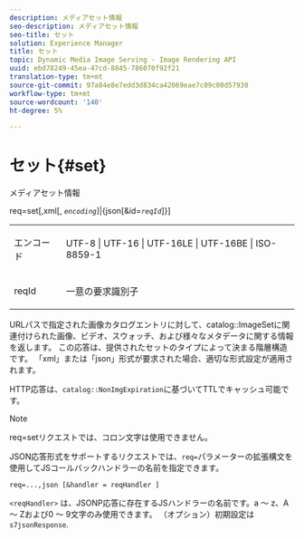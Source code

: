 ```yaml
---
description: メディアセット情報
seo-description: メディアセット情報
seo-title: セット
solution: Experience Manager
title: セット
topic: Dynamic Media Image Serving - Image Rendering API
uuid: ebd78249-45ea-47cd-8845-786070f92f21
translation-type: tm+mt
source-git-commit: 97a84e8e7edd3d834ca42069eae7c09c00d57938
workflow-type: tm+mt
source-wordcount: '140'
ht-degree: 5%

---
```



# セット{#set}

メディアセット情報

req=set[,xml[, *`encoding`*]|{json[&amp;id=*`reqId`*]}]

<table id="simpletable_02C955F4EBAD4251A728F0FC68F432B5"> 
 <tr class="strow"> 
  <td class="stentry"> <p><span class="varname"> エンコード</span> </p> </td> 
  <td class="stentry"> <p><span class="codeph"> UTF-8 | UTF-16 | UTF-16LE | UTF-16BE | ISO-8859-1</span> </p></td> 
 </tr> 
 <tr class="strow"> 
  <td class="stentry"> <p><span class="varname"> reqId</span> </p></td> 
  <td class="stentry"> <p>一意の要求識別子 </p></td> 
 </tr> 
</table>

URLパスで指定された画像カタログエントリに対して、catalog::ImageSetに関連付けられた画像、ビデオ、スウォッチ、および様々なメタデータに関する情報を返します。 この応答は、提供されたセットのタイプによって決まる階層構造です。 「xml」または「json」形式が要求された場合、適切な形式設定が適用されます。

HTTP応答は、`catalog::NonImgExpiration`に基づいてTTLでキャッシュ可能です。

>[!NOTE]
>
>req=setリクエストでは、コロン文字は使用できません。

JSON応答形式をサポートするリクエストでは、`req=`パラメーターの拡張構文を使用してJSコールバックハンドラーの名前を指定できます。

`req=...,json [&handler = reqHandler ]`

`<reqHandler>` は、JSONP応答に存在するJSハンドラーの名前です。a ～ z、A ～ Zおよび0 ～ 9文字のみ使用できます。 （オプション）初期設定は `s7jsonResponse`.
